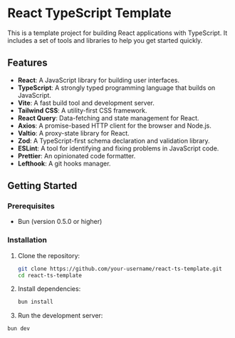 # React TypeScript Template

This is a template project for building React applications with TypeScript. It includes a set of tools and libraries to help you get started quickly.

## Features

- **React**: A JavaScript library for building user interfaces.
- **TypeScript**: A strongly typed programming language that builds on JavaScript.
- **Vite**: A fast build tool and development server.
- **Tailwind CSS**: A utility-first CSS framework.
- **React Query**: Data-fetching and state management for React.
- **Axios**: A promise-based HTTP client for the browser and Node.js.
- **Valtio**: A proxy-state library for React.
- **Zod**: A TypeScript-first schema declaration and validation library.
- **ESLint**: A tool for identifying and fixing problems in JavaScript code.
- **Prettier**: An opinionated code formatter.
- **Lefthook**: A git hooks manager.

## Getting Started

### Prerequisites

- Bun (version 0.5.0 or higher)

### Installation

1. Clone the repository:

   ```sh
   git clone https://github.com/your-username/react-ts-template.git
   cd react-ts-template

2. Install dependencies:

   ```sh
   bun install

3. Run the development server:

  ```sh
  bun dev




